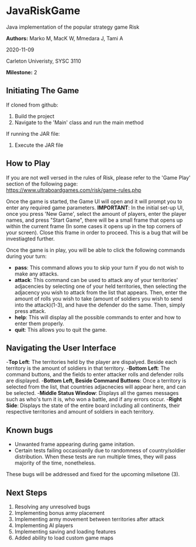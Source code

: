 # JavaRiskGame
Java implementation of the popular strategy game Risk

**Authors:** Marko M, MacK W, Mmedara J, Tami A

2020-11-09

Carleton Univeristy, SYSC 3110

**Milestone:** 2

## Initiating The Game

If cloned from github:
1. Build the project
2. Navigate to the 'Main' class and run the main method

If running the JAR file:
1. Execute the JAR file

## How to Play 

If you are not well versed in the rules of Risk, please refer to the 'Game Play' section of the following page:
https://www.ultraboardgames.com/risk/game-rules.php

Once the game is started, the Game UI will open and it will prompt you to enter any required game parameters.
**IMPORTANT**: In the initial set-up UI, once you press 'New Game', select the amount of players, enter the player names, and press "Start Game", there will be a small frame that opens up within the current frame (In some cases it opens up in the top corners of your screen). Close this frame in order to proceed. This is a bug that will be investiagted further. 

Once the game is in play, you will be able to click the following commands during your turn:

- **pass**: This command allows you to skip your turn if you do not wish to make any attacks.
- **attack**: This command can be used to attack any of your territories' adjacencies by selecting one of your held territories, then selecting the adjacency you wish to attack from the list that appears. Then, enter the amount of rolls you wish to take (amount of soldiers you wish to send into the attack)(1-3), and have the defender do the same. Then, simply press attack.  
- **help**: This will display all the possible commands to enter and how to enter them properly.
- **quit**: This allows you to quit the game.

## Navigating the User Interface

-**Top Left**: The territories held by the player are dispalyed. Beside each territory is the amount of soldiers in that territory.
-**Bottom Left**: The command buttons, and the fields to enter attacker rolls and defender rolls are displayed.
-**Bottom Left, Beside Command Buttons**: Once a territory is selected from the list, that countries adjacnecies will appear here, and can be selected.
-**Middle Status Window**: Displays all the games messages such as who's turn it is, who won a battle, and if any errors occur. 
-**Right Side**: Displays the state of the entire board including all continents, their respective territories and amount of soldiers in each territory.


## Known bugs 

- Unwanted frame appearing during game initation. 
- Certain tests failing occasioanlly due to randomness of country/soldier distribution. When these tests are run multiple times, they will pass majority of the time, nonetheless. 

These bugs will be addressed and fixed for the upcoming milsetone (3).

## Next Steps
1. Resolving any unresolved bugs
2. Implementing bonus army placement
3. Implementing army movement between territories after attack
4. Implementing AI players
5. Implementing saving and loading features
6. Added ability to load custom game maps
